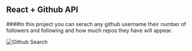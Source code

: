 ## React + Github API

####In this project you can serach any github username their number of followers and following and how much repos they have will appear.

![Github Search](search.ppg)
